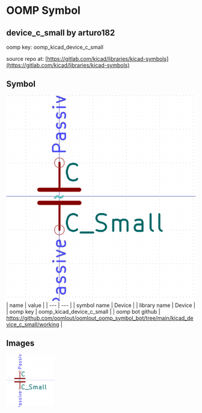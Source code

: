 # OOMP Symbol  
## device_c_small  by arturo182  
  
oomp key: oomp_kicad_device_c_small  
  
source repo at: [https://gitlab.com/kicad/libraries/kicad-symbols](https://gitlab.com/kicad/libraries/kicad-symbols)  
## Symbol  
  
[![working.png](working_600.png)](working.png)  
| name | value | 
| --- | --- | 
| symbol name | Device | 
| library name | Device | 
| oomp key | oomp_kicad_device_c_small | 
| oomp bot github | https://github.com/oomlout/oomlout_oomp_symbol_bot/tree/main/kicad_device_c_small/working | 
## Images  
  
[![working.png](working_140.png)](working.png)  
